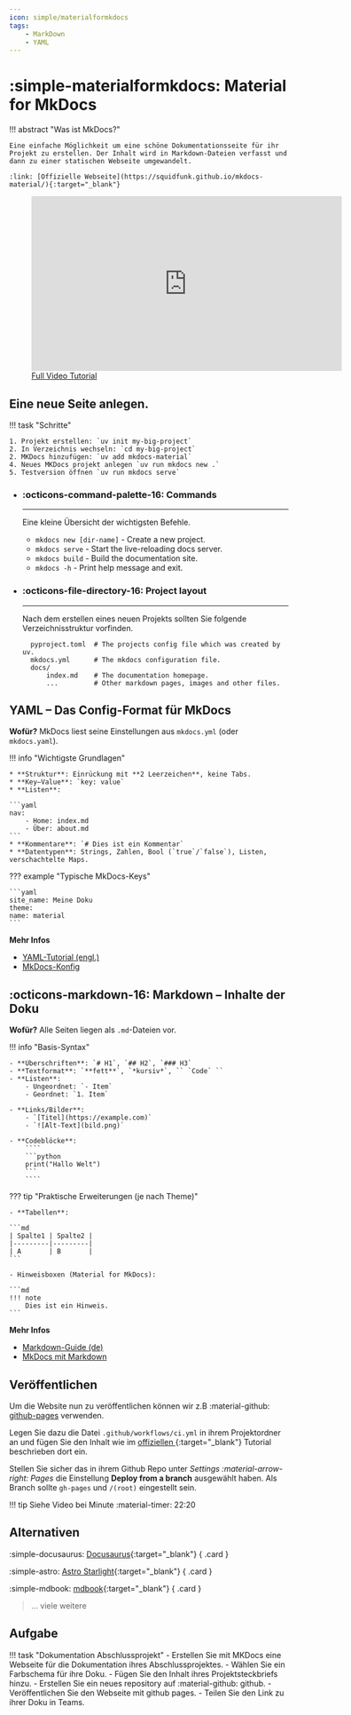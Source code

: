 ```yaml
---
icon: simple/materialformkdocs
tags:
    - MarkDown
    - YAML
---
```

# :simple-materialformkdocs: Material for MkDocs 


!!! abstract "Was ist MkDocs?"

    Eine einfache Möglichkeit um eine schöne Dokumentationsseite für ihr Projekt zu erstellen. Der Inhalt wird in Markdown-Dateien verfasst und dann zu einer statischen Webseite umgewandelt. 
    
    :link: [Offizielle Webseite](https://squidfunk.github.io/mkdocs-material/){:target="_blank"}

<figure>
<iframe width="560" height="315" src="https://www.youtube-nocookie.com/embed/xlABhbnNrfI?si=HqoYkVmZGuMznjB6" title="YouTube video player" frameborder="0" allow="accelerometer; autoplay; clipboard-write; encrypted-media; gyroscope; picture-in-picture; web-share" referrerpolicy="strict-origin-when-cross-origin" allowfullscreen></iframe>
<figcaption><a href="https://www.youtube.com/watch?v=xlABhbnNrfI">Full Video Tutorial</a>
</figcaption></figure>

## Eine neue Seite anlegen.

!!! task "Schritte"

    1. Projekt erstellen: `uv init my-big-project`
    2. In Verzeichnis wechseln: `cd my-big-project`
    2. MKDocs hinzufügen: `uv add mkdocs-material`
    4. Neues MKDocs projekt anlegen `uv run mkdocs new .`
    5. Testversion öffnen `uv run mkdocs serve`

<div class="grid cards" markdown>

- ### :octicons-command-palette-16: Commands
 
    ---

    Eine kleine Übersicht der wichtigsten Befehle.

    * `mkdocs new [dir-name]` - Create a new project.
    * `mkdocs serve` - Start the live-reloading docs server.
    * `mkdocs build` - Build the documentation site.
    * `mkdocs -h` - Print help message and exit.

- ### :octicons-file-directory-16: Project layout
    ---

    Nach dem erstellen eines neuen Projekts sollten Sie folgende Verzeichnisstruktur vorfinden.

        pyproject.toml  # The projects config file which was created by uv.
        mkdocs.yml      # The mkdocs configuration file.
        docs/
            index.md    # The documentation homepage.
            ...         # Other markdown pages, images and other files.

</div>


## YAML – Das Config-Format für MkDocs

**Wofür?**
MkDocs liest seine Einstellungen aus `mkdocs.yml` (oder `mkdocs.yaml`).

!!! info "Wichtigste Grundlagen"

    * **Struktur**: Einrückung mit **2 Leerzeichen**, keine Tabs.
    * **Key–Value**: `key: value`
    * **Listen**:

    ```yaml
    nav:
        - Home: index.md
        - Über: about.md
    ```
    * **Kommentare**: `# Dies ist ein Kommentar`
    * **Datentypen**: Strings, Zahlen, Bool (`true`/`false`), Listen, verschachtelte Maps.

??? example "Typische MkDocs-Keys"

    ```yaml
    site_name: Meine Doku
    theme:
    name: material
    ```

**Mehr Infos**

* [YAML-Tutorial (engl.)](https://yaml.org/spec/1.2/spec.html)
* [MkDocs-Konfig](https://www.mkdocs.org/user-guide/configuration/)

## :octicons-markdown-16: Markdown – Inhalte der Doku

**Wofür?**
Alle Seiten liegen als `.md`-Dateien vor.

!!! info "Basis-Syntax"

    - **Überschriften**: `# H1`, `## H2`, `### H3`
    - **Textformat**: `**fett**`, `*kursiv*`, `` `Code` ``
    - **Listen**:
        - Ungeordnet: `- Item`
        - Geordnet: `1. Item`

    - **Links/Bilder**:
        - `[Titel](https://example.com)`
        - `![Alt-Text](bild.png)`

    - **Codeblöcke**:
        ````
        ```python
        print("Hallo Welt")
        ```
        ````

??? tip "Praktische Erweiterungen (je nach Theme)"

    - **Tabellen**:

    ```md
    | Spalte1 | Spalte2 |
    |---------|---------|
    | A       | B       |
    ```
    
    - Hinweisboxen (Material for MkDocs):

    ```md
    !!! note
        Dies ist ein Hinweis.
    ```

**Mehr Infos**

* [Markdown-Guide (de)](https://www.markdownguide.org/basic-syntax/)
* [MkDocs mit Markdown](https://www.mkdocs.org/user-guide/writing-your-docs/)



## Veröffentlichen

Um die Website nun zu veröffentlichen können wir z.B :material-github: [github-pages](https://docs.github.com/de/pages) verwenden.

Legen Sie dazu die Datei `.github/workflows/ci.yml` in ihrem Projektordner an und fügen Sie den Inhalt wie im [offiziellen ](https://squidfunk.github.io/mkdocs-material/publishing-your-site/){:target="_blank"} Tutorial beschrieben dort ein.

Stellen Sie sicher das in ihrem Github Repo unter _Settings :material-arrow-right: Pages_ die Einstellung __Deploy from a branch__ ausgewählt haben. Als Branch sollte `gh-pages` und `/(root)` eingestellt sein.

!!! tip
    Siehe Video bei Minute :material-timer: 22:20 

    
## Alternativen



<div class="grid" markdown>

:simple-docusaurus: [Docusaurus](https://docusaurus.io/){:target="_blank"}
{ .card }

:simple-astro: [Astro Starlight](https://starlight.astro.build/de/){:target="_blank"}
{ .card }

:simple-mdbook: [mdbook](https://rust-lang.github.io/mdBook/){:target="_blank"}
{ .card }

> ... viele weitere

</div>



## Aufgabe

!!! task "Dokumentation Abschlussprojekt"
    - Erstellen Sie mit MKDocs eine Webseite für die Dokumentation ihres Abschlussprojektes.
    - Wählen Sie ein Farbschema für ihre Doku.
    - Fügen Sie den Inhalt ihres Projektsteckbriefs hinzu.
    - Erstellen Sie ein neues repository auf :material-github: github.
    - Veröffentlichen Sie den Webseite mit github pages.
    - Teilen Sie den Link zu ihrer Doku in Teams.